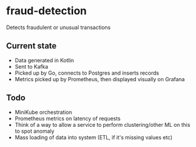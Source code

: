 # fraud-detection
Detects fraudulent or unusual transactions

## Current state

- Data generated in Kotlin
- Sent to Kafka
- Picked up by Go, connects to Postgres and inserts records
- Metrics picked up by Prometheus, then displayed visually on Grafana


## Todo

- MiniKube orchestration 
- Prometheus metrics on latency of requests
- Think of a way to allow a service to perform clustering/other ML on this to spot anomaly
- Mass loading of data into system (ETL, if it's missing values etc)